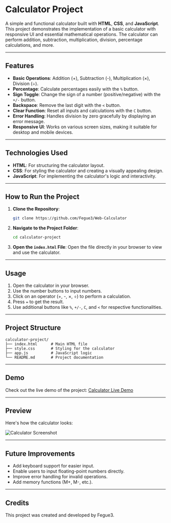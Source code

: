 # Calculator Project

A simple and functional calculator built with **HTML**, **CSS**, and **JavaScript**. This project demonstrates the implementation of a basic calculator with responsive UI and essential mathematical operations. The calculator can perform addition, subtraction, multiplication, division, percentage calculations, and more.

---

## Features

- **Basic Operations**: Addition (+), Subtraction (-), Multiplication (×), Division (÷).
- **Percentage**: Calculate percentages easily with the `%` button.
- **Sign Toggle**: Change the sign of a number (positive/negative) with the `+/-` button.
- **Backspace**: Remove the last digit with the `<` button.
- **Clear Function**: Reset all inputs and calculations with the `C` button.
- **Error Handling**: Handles division by zero gracefully by displaying an error message.
- **Responsive UI**: Works on various screen sizes, making it suitable for desktop and mobile devices.

---

## Technologies Used

- **HTML**: For structuring the calculator layout.
- **CSS**: For styling the calculator and creating a visually appealing design.
- **JavaScript**: For implementing the calculator's logic and interactivity.

---

## How to Run the Project

1. **Clone the Repository**:
   ```bash
   git clone https://github.com/Fegue3/Web-Calculator
   ```
2. **Navigate to the Project Folder**:
   ```bash
   cd calculator-project
   ```
3. **Open the `index.html` File**:
   Open the file directly in your browser to view and use the calculator.

---

## Usage

1. Open the calculator in your browser.
2. Use the number buttons to input numbers.
3. Click on an operator (+, -, ×, ÷) to perform a calculation.
4. Press `=` to get the result.
5. Use additional buttons like `%`, `+/-`, `C`, and `<` for respective functionalities.

---

## Project Structure

```
calculator-project/
├── index.html      # Main HTML file
├── style.css       # Styling for the calculator
├── app.js          # JavaScript logic
└── README.md       # Project documentation
```

---

## Demo

Check out the live demo of the project:
[Calculator Live Demo](https://fegue3.github.io/Web-Calculator/)

---

## Preview

Here's how the calculator looks:

![Calculator Screenshot](https://github.com/user-attachments/assets/9c0cf306-50f6-4319-b977-d0b6cdf61283)

---

## Future Improvements

- Add keyboard support for easier input.
- Enable users to input floating-point numbers directly.
- Improve error handling for invalid operations.
- Add memory functions (M+, M-, etc.).

---

## Credits

This project was created and developed by Fegue3.





